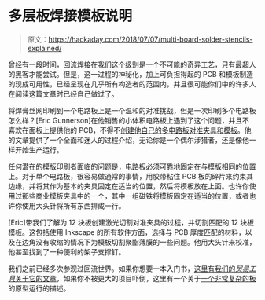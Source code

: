 # 多层板焊接模板说明

> 原文：<https://hackaday.com/2018/07/07/multi-board-solder-stencils-explained/>

曾经有一段时间，回流焊接在我们这个级别是一个不可能的奇异工艺，只有最超人的黑客才能尝试。但是，这一过程的神秘化，加上可负担得起的 PCB 和模板制造的现成可用性，已经呈现在几乎所有构造者的范围内，并且很可能你们中的许多人在阅读这篇文章时已经自己做过了。

将焊膏丝网印刷到一个电路板上是一个温和的对准挑战，但是一次印刷多个电路板怎么样？[Eric Gunnerson]在他销售的小体积电路板上遇到了这个问题，并且不喜欢在面板上提供他的 PCB，不得不[创建他自己的多电路板对准夹具和模板](http://www.riderx.info/easy-pcb-stencil-creation-and-alignment/)。他的文章提供了一个全面和迷人的过程介绍，无论你是一个偶尔涉猎者，还是像他一样开始生产运行。

任何潜在的模版印刷者面临的问题是，电路板必须可靠地固定在与模版相同的位置上。对于单个电路板，很容易做通常的事情，用胶带粘住 PCB 板的碎片来约束其边缘，并将其作为基本的夹具固定在适当的位置，然后将模板放在上面。也许你使用过那些商业模板夹具中的一个，其中一组磁铁将模板固定在适当的位置，或者也许你使用大头针将所有东西排成一行。

[Eric]带我们了解为 12 块板创建激光切割对准夹具的过程，并切割匹配的 12 块板模板。这包括使用 Inkscape 的所有软件方面，选择与 PCB 厚度匹配的材料，以及在边角没有收缩的情况下为模板切割聚酯薄膜的一些问题。他用大头针来校准，他甚至找到了一种便利的架子支撑钉。

我们之前已经多次参观过回流世界。如果你想要一本入门书，[这里有我们的*贸易工具*关于它的文章](https://hackaday.com/2016/06/02/tools-of-the-trade-reflow/)，如果你不被更大的项目吓倒，这里有一个关于[一个非常复杂的板](https://hackaday.com/2016/12/30/reflow-soldering-at-another-level/)的原型运行的描述。